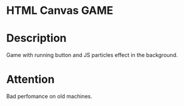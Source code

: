# HTML Canvas GAME 

# Description

Game with running button and JS particles effect in the background.

# Attention

Bad perfomance on old machines.